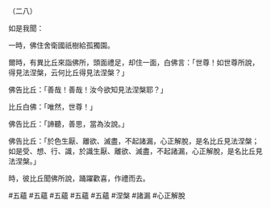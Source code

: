 （二八）

如是我聞：

一時，佛住舍衛國祇樹給孤獨園。

爾時，有異比丘來詣佛所，頭面禮足，却住一面，白佛言：「世尊！如世尊所說，得見法涅槃，云何比丘得見法涅槃？」

佛告比丘：「善哉！善哉！汝今欲知見法涅槃耶？」

比丘白佛：「唯然，世尊！」

佛告比丘：「諦聽，善思，當為汝說。」

佛告比丘：「於色生厭、離欲、滅盡，不起諸漏，心正解脫，是名比丘見法涅槃；如是受、想、行、識，於識生厭、離欲、滅盡，不起諸漏，心正解脫，是名比丘見法涅槃。」

時，彼比丘聞佛所說，踊躍歡喜，作禮而去。



#五蘊
#五蘊
#五蘊
#五蘊
#五蘊
#涅槃
#諸漏
#心正解脫
